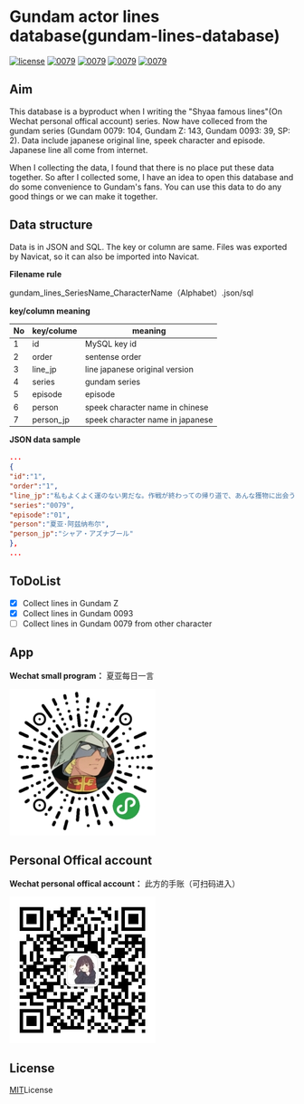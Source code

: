 # Gundam actor lines database(gundam-lines-database)

[![license](https://img.shields.io/github/license/mashape/apistatus.svg?style=flat-square)]()
[![0079](https://img.shields.io/badge/0079-104-blue.svg?style=flat-square)]()
[![0079](https://img.shields.io/badge/Z-143-blue.svg?style=flat-square)]()
[![0079](https://img.shields.io/badge/0093-39-blue.svg?style=flat-square)]()
[![0079](https://img.shields.io/badge/sp-2-blue.svg?style=flat-square)]()

## Aim
This database is a byproduct when I writing the "Shyaa famous lines"(On Wechat personal offical account) series. Now have colleced from the gundam series (Gundam 0079: 104, Gundam Z: 143, Gundam 0093: 39, SP: 2). Data include japanese original line, speek character and episode. Japanese line all come from internet.

When I collecting the data, I found that there is no place put these data together. So after I collected some, I have an idea to open this database and do some convenience to Gundam's fans. You can use this data to do any good things or we can make it together.

## Data structure
Data is in JSON and SQL. The key or column are same. Files was exported by Navicat, so it can also be imported into Navicat.

**Filename rule**

gundam_lines_SeriesName_CharacterName（Alphabet）.json/sql

**key/column meaning**

No | key/colume | meaning
---- | ----- | ---- 
1 | id | MySQL key id 
2 | order | sentense order
3 | line_jp | line japanese original version
4 | series | gundam series
5 | episode | episode
6 | person | speek character name in chinese
7 | person_jp | speek character name in japanese

**JSON data sample**
```json
...
{
"﻿id":"1",
"order":"1",
"line_jp":"私もよくよく運のない男だな。作戦が終わっての帰り道で、あんな獲物に出会うなどとは",
"series":"0079",
"episode":"01",
"person":"夏亚·阿兹纳布尔",
"person_jp":"シャア・アズナブール"
},
...
```

## ToDoList
- [x] Collect lines in Gundam Z 
- [x] Collect lines in Gundam 0093
- [ ] Collect lines in Gundam 0079 from other character

## App
**Wechat small program：** 夏亚每日一言

![](./img/wechat-app.jpg)

## Personal Offical account
**Wechat personal offical account：** 此方的手账（可扫码进入）

![](./img/wechat-qr.jpg)

## License
[MIT](./LICENSE)License
